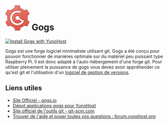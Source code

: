 # ![Logo de GOGS](images/gogs_logo.png) Gogs

[![Install Gogs with YunoHost](https://install-app.yunohost.org/install-with-yunohost.png)](https://install-app.yunohost.org/?app=gogs)

Gogs est une forge logiciel minimaliste utilisant git. Gogs a été conçu pour pouvoir fonctionner de manières optimale sur du matériel peu puissant type Raspberry Pi.
Il est donc adapté à l'auto-hébergement d'une forge git.
Pour utiliser pleinement la puissance de gogs vous devez avoir appréhender ce qu'est git et l'utilisation d'un [logiciel de gestion de versions](https://fr.wikipedia.org/wiki/Logiciel_de_gestion_de_versions).

## <a name=LiensUtiles>Liens utiles</a>
 - [Site Officiel - gogs.io](https://gogs.io)
 - [Dépot applications gogs pour YunoHost](https://github.com/YunoHost-Apps/gogs_ynh)
 - [Site officiel de l'outils git - git-scm.com](https://git-scm.com/)
 - [Trouver de l'aide et poser toutes vos questions : forum.yunohost.org](https://forum.yunohost.org/c/support/apps)
